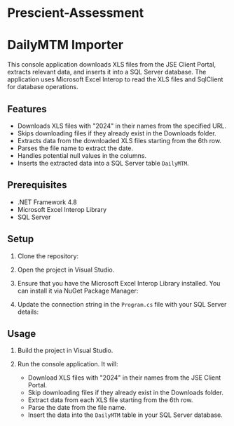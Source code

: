 # Prescient-Assessment
# DailyMTM Importer

This console application downloads XLS files from the JSE Client Portal, extracts relevant data, and inserts it into a SQL Server database. The application uses Microsoft Excel Interop to read the XLS files and SqlClient for database operations.

## Features

- Downloads XLS files with "2024" in their names from the specified URL.
- Skips downloading files if they already exist in the Downloads folder.
- Extracts data from the downloaded XLS files starting from the 6th row.
- Parses the file name to extract the date.
- Handles potential null values in the columns.
- Inserts the extracted data into a SQL Server table `DailyMTM`.

## Prerequisites

- .NET Framework 4.8
- Microsoft Excel Interop Library
- SQL Server

## Setup

1. Clone the repository:

2. Open the project in Visual Studio.

3. Ensure that you have the Microsoft Excel Interop Library installed. You can install it via NuGet Package Manager:

4. Update the connection string in the `Program.cs` file with your SQL Server details:

## Usage

1. Build the project in Visual Studio.

2. Run the console application. It will:

    - Download XLS files with "2024" in their names from the JSE Client Portal.
    - Skip downloading files if they already exist in the Downloads folder.
    - Extract data from each XLS file starting from the 6th row.
    - Parse the date from the file name.
    - Insert the data into the `DailyMTM` table in your SQL Server database.
